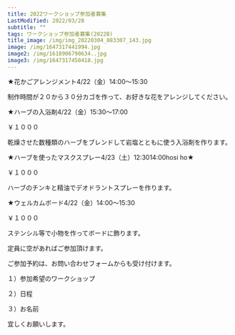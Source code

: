 ```yaml
---
title: 2022ワークショップ参加者募集
LastModified: 2022/03/28
subtitle: ""
tags: ワークショップ参加者募集(2022B)
title_image: /img/img_20220304_083307_143.jpg
image: /img/1647317441994.jpg
image2: /img/1618906790634..jpg
image3: /img/1647317450418.jpg
---
```

★花かごアレンジメント4/22（金）14:00～15:30

制作時間が２０から３０分カゴを作って、お好きな花をアレンジしてください。

★ハーブの入浴剤4/22（金）15:30～17:00

￥１０００

乾燥させた数種類のハーブをブレンドして岩塩とともに使う入浴剤を作ります。

★ハーブを使ったマスクスプレー4/23（土）12:3014:00hosi ho★

￥１０００

ハーブのチンキと精油でデオドラントスプレーを作ります。

★ウェルカムボード4/22（金）14:00～15:30

￥１０００

ステンシル等で小物を作ってボードに飾ります。

定員に空があればご参加頂けます。

ご参加予約は、お問い合わせフォームからも受け付けます。

１）参加希望のワークショップ

２）日程

３）お名前

宜しくお願いします。